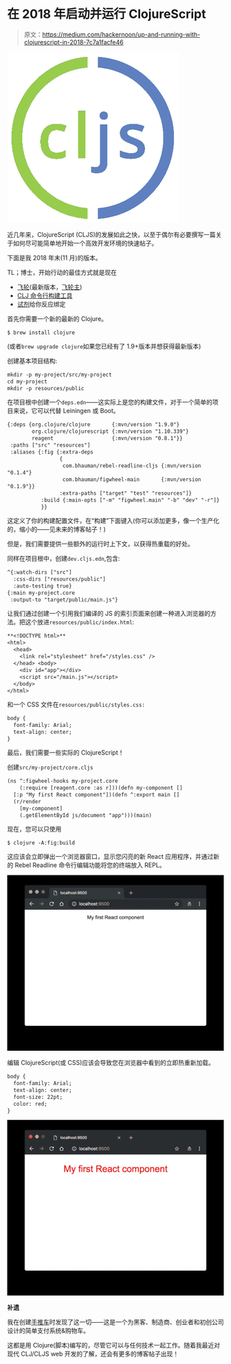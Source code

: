 # 在 2018 年启动并运行 ClojureScript

> 原文：<https://medium.com/hackernoon/up-and-running-with-clojurescript-in-2018-7c7a1facfe46>

![](img/fbe6666abd3100d99cfa5410dce5941b.png)

近几年来，ClojureScript (CLJS)的发展如此之快，以至于偶尔有必要撰写一篇关于如何尽可能简单地开始一个高效开发环境的快速帖子。

下面是我 2018 年末(11 月)的版本。

TL；博士，开始行动的最佳方式就是现在

*   [飞轮](https://figwheel.org/)(最新版本，[飞轮主](https://github.com/bhauman/figwheel-main))
*   [CLJ 命令行构建工具](https://clojure.org/guides/deps_and_cli)
*   [试剂](https://reagent-project.github.io/)给你反应绑定

首先你需要一个新的最新的 Clojure。

```
$ brew install clojure
```

(或者`brew upgrade clojure`如果您已经有了 1.9+版本并想获得最新版本)

创建基本项目结构:

```
mkdir -p my-project/src/my-project
cd my-project
mkdir -p resources/public
```

在项目根中创建一个`deps.edn`——这实际上是您的构建文件，对于一个简单的项目来说，它可以代替 Leiningen 或 Boot。

```
{:deps {org.clojure/clojure       {:mvn/version "1.9.0"}
        org.clojure/clojurescript {:mvn/version "1.10.339"}
        reagent                   {:mvn/version "0.8.1"}}
 :paths ["src" "resources"]
 :aliases {:fig {:extra-deps
                 {
                  com.bhauman/rebel-readline-cljs {:mvn/version "0.1.4"}
                  com.bhauman/figwheel-main       {:mvn/version "0.1.9"}}
                 :extra-paths ["target" "test" "resources"]}
           :build {:main-opts ["-m" "figwheel.main" "-b" "dev" "-r"]}           
           }}
```

这定义了你的构建配置文件，在“构建”下面键入(你可以添加更多，像一个生产化的，缩小的——见未来的博客帖子！)

但是，我们需要提供一些额外的运行时上下文，以获得热重载的好处。

同样在项目根中，创建`dev.cljs.edn`,包含:

```
^{:watch-dirs ["src"]
  :css-dirs ["resources/public"]
  :auto-testing true}
{:main my-project.core
 :output-to "target/public/main.js"}
```

让我们通过创建一个引用我们编译的 JS 的索引页面来创建一种进入浏览器的方法。把这个放进`resources/public/index.html`:

```
**<!DOCTYPE html>**
<html>
  <head>
    <link rel="stylesheet" href="/styles.css" />
  </head> <body>
    <div id="app"></div>
    <script src="/main.js"></script>
  </body>
</html>
```

和一个 CSS 文件在`resources/public/styles.css:`

```
body {
  font-family: Arial;
  text-align: center;
}
```

最后，我们需要一些实际的 ClojureScript！

创建`src/my-project/core.cljs`

```
(ns ^:figwheel-hooks my-project.core
    (:require [reagent.core :as r]))(defn my-component []
  [:p "My first React component"])(defn ^:export main []
  (r/render 
    [my-component]
    (.getElementById js/document "app")))(main)
```

现在，您可以只使用

```
$ clojure -A:fig:build
```

这应该会立即弹出一个浏览器窗口，显示您闪亮的新 React 应用程序，并通过新的 Rebel Readline 命令行编辑功能将您的终端放入 REPL。

![](img/559cff8db1b0340426258237f70ff78a.png)

编辑 ClojureScript(或 CSS)应该会导致您在浏览器中看到的立即热重新加载。

```
body {
  font-family: Arial;
  text-align: center;
  font-size: 22pt;
  color: red;
}
```

![](img/7da13db0b8dccd05bd76cc12863499e4.png)

**补遗**

我在创建[手推车](https://trolley.link)时发现了这一切——这是一个为黑客、制造商、创业者和初创公司设计的简单支付系统&购物车。

这都是用 Clojure(脚本)编写的，尽管它可以与任何技术一起工作。随着我最近对现代 CLJ/CLJS web 开发的了解，还会有更多的博客帖子出现！
